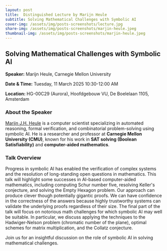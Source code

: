 ```yaml
---
layout: post
title:  Distinguished Lecture by Marijn Heule
subtitle: Solving Mathematical Challenges with Symbolic AI
cover-img: /assets/img/posts-screenshots/lecture.jpg
share-img: /assets/img/posts-screenshots/marjin-heule.jpeg
thumbnail-img: /assets/img/posts-screenshots/marjin-heule.jpeg
---
```



## Solving Mathematical Challenges with Symbolic AI

**Speaker:** Marijn Heule, Carnegie Mellon University  

**Date & Time:** Tuesday, 11 March 2025 10:30-12:00 AM 

**Location:** HG-00C29 (Aurora), Hoofdgebouw VU, De Boelelaan 1105, Amsterdam

### About the Speaker
[Marijn J.H. Heule](https://www.cs.cmu.edu/~mheule/) is a computer scientist specializing in automated reasoning, formal verification, and combinatorial problem-solving using symbolic AI. He is a researcher and professor at **Carnegie Mellon University (CMU)**, known for his work in **SAT solving (Boolean Satisfiability)** and **computer-aided mathematics**.

### Talk Overview
Progress in symbolic AI has enabled the verification of complex systems and the resolution of long-standing open questions in mathematics. This talk will highlight some successes in AI-based computer-aided mathematics, including computing Schur number five, resolving Keller's conjecture, and solving the Empty Hexagon problem. Our approach can produce clever though potentially gigantic proofs. We can have confidence in the correctness of the answers because highly trustworthy systems can validate the underlying proofs regardless of their size. The final part of the talk will focus on notorious math challenges for which symbolic AI may well be suitable. In particular, we discuss applying the
techniques to the Hadwiger-Nelson problem (chromatic number of the plane),
optimal schemes for matrix multiplication, and the Collatz conjecture.

Join us for an insightful discussion on the role of symbolic AI in solving mathematical challenges.
